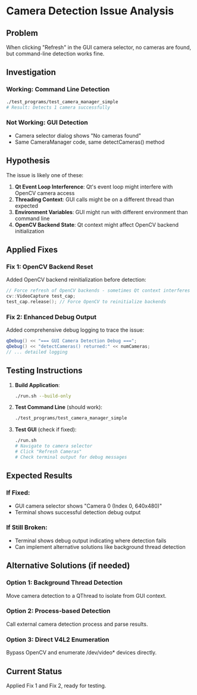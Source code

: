 # Camera Detection Issue Analysis

## Problem
When clicking "Refresh" in the GUI camera selector, no cameras are found, but command-line detection works fine.

## Investigation

### Working: Command Line Detection
```bash
./test_programs/test_camera_manager_simple
# Result: Detects 1 camera successfully
```

### Not Working: GUI Detection
- Camera selector dialog shows "No cameras found"
- Same CameraManager code, same detectCameras() method

## Hypothesis
The issue is likely one of these:
1. **Qt Event Loop Interference**: Qt's event loop might interfere with OpenCV camera access
2. **Threading Context**: GUI calls might be on a different thread than expected
3. **Environment Variables**: GUI might run with different environment than command line
4. **OpenCV Backend State**: Qt context might affect OpenCV backend initialization

## Applied Fixes

### Fix 1: OpenCV Backend Reset
Added OpenCV backend reinitialization before detection:
```cpp
// Force refresh of OpenCV backends - sometimes Qt context interferes  
cv::VideoCapture test_cap;
test_cap.release(); // Force OpenCV to reinitialize backends
```

### Fix 2: Enhanced Debug Output
Added comprehensive debug logging to trace the issue:
```cpp
qDebug() << "=== GUI Camera Detection Debug ===";
qDebug() << "detectCameras() returned:" << numCameras;
// ... detailed logging
```

## Testing Instructions

1. **Build Application**:
   ```bash
   ./run.sh --build-only
   ```

2. **Test Command Line** (should work):
   ```bash
   ./test_programs/test_camera_manager_simple
   ```

3. **Test GUI** (check if fixed):
   ```bash
   ./run.sh
   # Navigate to camera selector
   # Click "Refresh Cameras"
   # Check terminal output for debug messages
   ```

## Expected Results

### If Fixed:
- GUI camera selector shows "Camera 0 (Index 0, 640x480)"
- Terminal shows successful detection debug output

### If Still Broken:
- Terminal shows debug output indicating where detection fails
- Can implement alternative solutions like background thread detection

## Alternative Solutions (if needed)

### Option 1: Background Thread Detection
Move camera detection to a QThread to isolate from GUI context.

### Option 2: Process-based Detection  
Call external camera detection process and parse results.

### Option 3: Direct V4L2 Enumeration
Bypass OpenCV and enumerate /dev/video* devices directly.

## Current Status
Applied Fix 1 and Fix 2, ready for testing.
